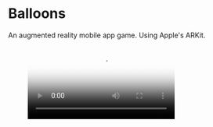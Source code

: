 # Balloons
An augmented reality mobile app game. Using Apple's ARKit.

<!-- blank line -->
<figure class="video_container">
  <video controls="true" allowfullscreen="true" poster="splashpage.jpeg">
    <source src="sample_video.MOV" type="video/mp4">
  </video>
</figure>
<!-- blank line -->
